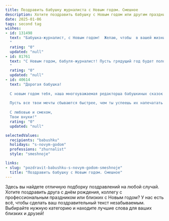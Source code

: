 ```yaml
---
title: Поздравить бабушку журналиста с Новым годом. Смешное
description: Хотите поздравить бабушку с Новым годом или другим праздником? Наш ИИ создаст незабываемое поздравление, а вы обязательно выделитесь среди других.  
date: 2025-01-06
tags: second tag
wishes:
- id: 131498
  text: "Бабушка-журналист, с Новым годом!  Желаю, чтобы  в вашей жизни  было как можно меньше \"сенсационных\"  происшествий (кроме, конечно,  сенсационно вкусного оливье!),  а только позитивные  \"заголовки\" и  \"репортажи\" о радости, счастье и  удаче!  Пусть  в наступающем году  ваши  \"расследования\"  приведут  только к  приятным  открытиям,  а  \"эксклюзивные интервью\"  подарит  сам Дед Мороз!
  "
  rating: "0"
  updated: "null"
- id: 81761
  text: "С Новым годом, бабуля-журналист! Пусть грядущий год будет полон ярких событий, громких сенсаций и, главное, интересных новостей, которые ты, как истинный профессионал, будешь подавать нам с огоньком! 😉
  "
  rating: "0"
  updated: "null"
- id: 40614
  text: "Дорогая бабушка!
  
  С новым годом тебя, наша многоуважаемая редакторша бабушкиных сказок! Пусть под ёлкой вместо новогоднего утренника будет куча крутейших подарков, чтобы не пришлось писать опусы об их нехватке! Желаю, чтобы твои статьи всегда находили отклик, как новогодний дзынь колокольчиков в нашем доме!
  
  Пусть все твои мечты сбываются быстрее, чем ты успеешь их напечатать! Здоровья тебе крепкого, как у матери всех социальных сетей, и вдохновения, чтобы даже соседи записали тебя в свои источники новостей!
  
  С любовью и смехом,
  Твои внуки!"
  rating: "0"
  updated: "null"

selectedValues:
  recipients: "babushku"
  holidays: "s-novym-godom"
  professions: "zhurnalist"
  style: "smeshnoje"

links:
- slug: "pozdravit-babushku-s-novym-godom-smeshnoje"
  title: "Поздравить бабушку с Новым годом. Смешное"
---
```


Здесь вы найдете отличную подборку поздравлений на любой случай.
Хотите поздравить друга с днём рождения, коллегу с профессиональным праздником или близких с Новым годом? У нас есть всё, чтобы сделать ваш поздравительный текст незабываемым. Выбирайте нужную категорию и находите лучшие слова для ваших близких и друзей!
